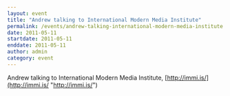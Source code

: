 ```yaml
---
layout: event
title: "Andrew talking to International Modern Media Institute"
permalink: /events/andrew-talking-international-modern-media-institute
date: 2011-05-11
startdate: 2011-05-11
enddate: 2011-05-11
author: admin
category: event
---
```


Andrew talking to International Modern Media Institute, [http://immi.is/](http://immi.is/ "http://immi.is/")

